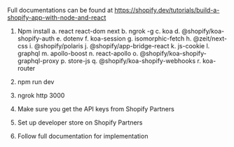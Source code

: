 Full documentations can be found at https://shopify.dev/tutorials/build-a-shopify-app-with-node-and-react


1. Npm install
    a. react react-dom next
    b. ngrok -g
    c. koa 
    d. @shopify/koa-shopify-auth 
    e. dotenv 
    f. koa-session 
    g. isomorphic-fetch
    h. @zeit/next-css 
    i. @shopify/polaris
    j. @shopify/app-bridge-react 
    k. js-cookie
    l. graphql 
    m. apollo-boost 
    n. react-apollo
    o. @shopify/koa-shopify-graphql-proxy
    p. store-js
    q. @shopify/koa-shopify-webhooks 
    r. koa-router

2. npm run dev

3. ngrok http 3000

4. Make sure you get the API keys from Shopify Partners

5. Set up developer store on Shopify Partners

6. Follow full documentation for implementation